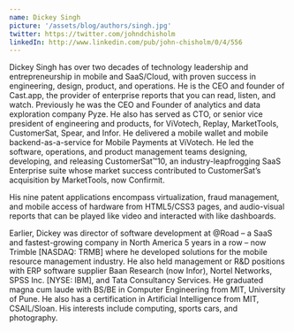 ```yaml
---
name: Dickey Singh
picture: '/assets/blog/authors/singh.jpg'
twitter: https://twitter.com/johndchisholm
linkedIn: http://www.linkedin.com/pub/john-chisholm/0/4/556
---
```


Dickey Singh has over two decades of technology leadership and entrepreneurship in mobile and SaaS/Cloud, with proven success in engineering, design, product, and operations. He is the CEO and founder of Cast.app, the provider of enterprise reports that you can read, listen, and watch. Previously he was the CEO and Founder of analytics and data exploration company Pyze. He also has served as CTO, or senior vice president of engineering and products, for ViVotech, Replay, MarketTools, CustomerSat, Spear, and Infor.  He delivered a mobile wallet and mobile backend-as-a-service for Mobile Payments at ViVotech. He led the software, operations, and product management teams designing, developing, and releasing CustomerSat™10, an industry-leapfrogging SaaS Enterprise suite whose market success contributed to CustomerSat’s acquisition by MarketTools, now Confirmit.

His nine patent applications encompass virtualization, fraud management, and mobile access of hardware from HTML5/CSS3 pages, and audio-visual reports that can be played like video and interacted with like dashboards.

Earlier, Dickey was director of software development at @Road – a SaaS and fastest-growing company in North America 5 years in a row – now Trimble [NASDAQ: TRMB] where he developed solutions for the mobile resource management industry. He also held management or R&D positions with ERP software supplier Baan Research (now Infor), Nortel Networks, SPSS Inc. [NYSE: IBM], and Tata Consultancy Services. He graduated magna cum laude with BS/BE in Computer Engineering from MIT, University of Pune.  He also has a certification in Artificial Intelligence from MIT, CSAIL/Sloan. His interests include computing, sports cars, and photography.